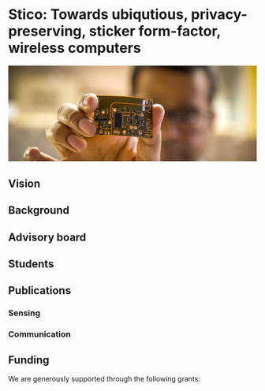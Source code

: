 # Stico: Towards ubiqutious, privacy-preserving, sticker form-factor, wireless computers
![Sticker form factor sensor](abbflexsensor.jpeg)  

## Vision



## Background



## Advisory board


## Students


## Publications


### Sensing


### Communication



## Funding

We are generously supported through the following grants:

